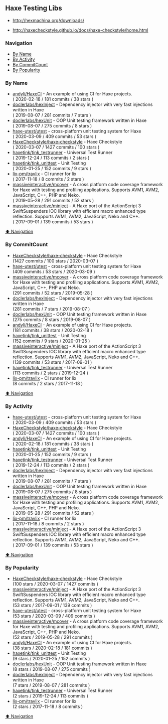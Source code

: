 ## Haxe Testing Libs


- http://hexmachina.org/downloads/


- http://haxecheckstyle.github.io/docs/haxe-checkstyle/home.html

### Navigation

- [By Name](#by-name)
- [By Activity](#by-activity)
- [By CommitCount](#by-commitcount)
- [By Popularity](#by-popularity)

### By Name
<!-- PROJECTS_LIST -->
- [andyli/HaxeCI](https://github.com/andyli/HaxeCI) - An example of using CI for Haxe projects. <br/> ( 2020-02-18 / 181 commits / 38 stars )
- [doclerlabs/hexInject](https://github.com/doclerlabs/hexInject) - Dependency injector with very fast injections written in Haxe <br/> ( 2019-08-07 / 281 commits / 7 stars )
- [doclerlabs/hexUnit](https://github.com/doclerlabs/hexUnit) - OOP Unit testing framework written in Haxe <br/> ( 2019-08-07 / 275 commits / 8 stars )
- [haxe-utest/utest](https://github.com/haxe-utest/utest) - cross-platform unit testing system for Haxe <br/> ( 2020-03-09 / 409 commits / 53 stars )
- [HaxeCheckstyle/haxe-checkstyle](https://github.com/HaxeCheckstyle/haxe-checkstyle) - Haxe Checkstyle <br/> ( 2020-03-07 / 1427 commits / 100 stars )
- [haxetink/tink_testrunner](https://github.com/haxetink/tink_testrunner) - Universal Test Runner <br/> ( 2019-12-24 / 113 commits / 2 stars )
- [haxetink/tink_unittest](https://github.com/haxetink/tink_unittest) - Unit Testing <br/> ( 2020-01-25 / 152 commits / 9 stars )
- [lix-pm/travlix](https://github.com/lix-pm/travlix) - CI runner for lix <br/> ( 2017-11-18 / 8 commits / 2 stars )
- [massiveinteractive/mcover](https://github.com/massiveinteractive/mcover) - A cross platform code coverage framework for Haxe with testing and profiling applications. Supports AVM1, AVM2, JavaScript, C++, PHP and Neko. <br/> ( 2019-05-28 / 291 commits / 52 stars )
- [massiveinteractive/minject](https://github.com/massiveinteractive/minject) - A Haxe port of the ActionScript 3 SwiftSuspenders IOC library with efficient macro enhanced type reflection. Supports AVM1, AVM2, JavaScript, Neko and C++. <br/> ( 2017-09-01 / 139 commits / 53 stars )
<!-- /PROJECTS_LIST -->

[⬆ Navigation](#navigation)

### By CommitCount
<!-- COMMITCOUNT_LIST -->
- [HaxeCheckstyle/haxe-checkstyle](https://github.com/HaxeCheckstyle/haxe-checkstyle) - Haxe Checkstyle <br/> (1427 commits / 100 stars / 2020-03-07 )
- [haxe-utest/utest](https://github.com/haxe-utest/utest) - cross-platform unit testing system for Haxe <br/> (409 commits / 53 stars / 2020-03-09 )
- [massiveinteractive/mcover](https://github.com/massiveinteractive/mcover) - A cross platform code coverage framework for Haxe with testing and profiling applications. Supports AVM1, AVM2, JavaScript, C++, PHP and Neko. <br/> (291 commits / 52 stars / 2019-05-28 )
- [doclerlabs/hexInject](https://github.com/doclerlabs/hexInject) - Dependency injector with very fast injections written in Haxe <br/> (281 commits / 7 stars / 2019-08-07 )
- [doclerlabs/hexUnit](https://github.com/doclerlabs/hexUnit) - OOP Unit testing framework written in Haxe <br/> (275 commits / 8 stars / 2019-08-07 )
- [andyli/HaxeCI](https://github.com/andyli/HaxeCI) - An example of using CI for Haxe projects. <br/> (181 commits / 38 stars / 2020-02-18 )
- [haxetink/tink_unittest](https://github.com/haxetink/tink_unittest) - Unit Testing <br/> (152 commits / 9 stars / 2020-01-25 )
- [massiveinteractive/minject](https://github.com/massiveinteractive/minject) - A Haxe port of the ActionScript 3 SwiftSuspenders IOC library with efficient macro enhanced type reflection. Supports AVM1, AVM2, JavaScript, Neko and C++. <br/> (139 commits / 53 stars / 2017-09-01 )
- [haxetink/tink_testrunner](https://github.com/haxetink/tink_testrunner) - Universal Test Runner <br/> (113 commits / 2 stars / 2019-12-24 )
- [lix-pm/travlix](https://github.com/lix-pm/travlix) - CI runner for lix <br/> (8 commits / 2 stars / 2017-11-18 )
<!-- /COMMITCOUNT_LIST -->
[⬆ Navigation](#navigation)

### By Activity
<!-- ACTIVITY_LIST -->
- [haxe-utest/utest](https://github.com/haxe-utest/utest) - cross-platform unit testing system for Haxe <br/> ( 2020-03-09 / 409 commits / 53 stars )
- [HaxeCheckstyle/haxe-checkstyle](https://github.com/HaxeCheckstyle/haxe-checkstyle) - Haxe Checkstyle <br/> ( 2020-03-07 / 1427 commits / 100 stars )
- [andyli/HaxeCI](https://github.com/andyli/HaxeCI) - An example of using CI for Haxe projects. <br/> ( 2020-02-18 / 181 commits / 38 stars )
- [haxetink/tink_unittest](https://github.com/haxetink/tink_unittest) - Unit Testing <br/> ( 2020-01-25 / 152 commits / 9 stars )
- [haxetink/tink_testrunner](https://github.com/haxetink/tink_testrunner) - Universal Test Runner <br/> ( 2019-12-24 / 113 commits / 2 stars )
- [doclerlabs/hexInject](https://github.com/doclerlabs/hexInject) - Dependency injector with very fast injections written in Haxe <br/> ( 2019-08-07 / 281 commits / 7 stars )
- [doclerlabs/hexUnit](https://github.com/doclerlabs/hexUnit) - OOP Unit testing framework written in Haxe <br/> ( 2019-08-07 / 275 commits / 8 stars )
- [massiveinteractive/mcover](https://github.com/massiveinteractive/mcover) - A cross platform code coverage framework for Haxe with testing and profiling applications. Supports AVM1, AVM2, JavaScript, C++, PHP and Neko. <br/> ( 2019-05-28 / 291 commits / 52 stars )
- [lix-pm/travlix](https://github.com/lix-pm/travlix) - CI runner for lix <br/> ( 2017-11-18 / 8 commits / 2 stars )
- [massiveinteractive/minject](https://github.com/massiveinteractive/minject) - A Haxe port of the ActionScript 3 SwiftSuspenders IOC library with efficient macro enhanced type reflection. Supports AVM1, AVM2, JavaScript, Neko and C++. <br/> ( 2017-09-01 / 139 commits / 53 stars )
<!-- /ACTIVITY_LIST -->

[⬆ Navigation](#navigation)

### By Popularity
<!-- POPULARITY_LIST -->
- [HaxeCheckstyle/haxe-checkstyle](https://github.com/HaxeCheckstyle/haxe-checkstyle) - Haxe Checkstyle <br/> (100 stars / 2020-03-07 / 1427 commits )
- [massiveinteractive/minject](https://github.com/massiveinteractive/minject) - A Haxe port of the ActionScript 3 SwiftSuspenders IOC library with efficient macro enhanced type reflection. Supports AVM1, AVM2, JavaScript, Neko and C++. <br/> (53 stars / 2017-09-01 / 139 commits )
- [haxe-utest/utest](https://github.com/haxe-utest/utest) - cross-platform unit testing system for Haxe <br/> (53 stars / 2020-03-09 / 409 commits )
- [massiveinteractive/mcover](https://github.com/massiveinteractive/mcover) - A cross platform code coverage framework for Haxe with testing and profiling applications. Supports AVM1, AVM2, JavaScript, C++, PHP and Neko. <br/> (52 stars / 2019-05-28 / 291 commits )
- [andyli/HaxeCI](https://github.com/andyli/HaxeCI) - An example of using CI for Haxe projects. <br/> (38 stars / 2020-02-18 / 181 commits )
- [haxetink/tink_unittest](https://github.com/haxetink/tink_unittest) - Unit Testing <br/> (9 stars / 2020-01-25 / 152 commits )
- [doclerlabs/hexUnit](https://github.com/doclerlabs/hexUnit) - OOP Unit testing framework written in Haxe <br/> (8 stars / 2019-08-07 / 275 commits )
- [doclerlabs/hexInject](https://github.com/doclerlabs/hexInject) - Dependency injector with very fast injections written in Haxe <br/> (7 stars / 2019-08-07 / 281 commits )
- [haxetink/tink_testrunner](https://github.com/haxetink/tink_testrunner) - Universal Test Runner <br/> (2 stars / 2019-12-24 / 113 commits )
- [lix-pm/travlix](https://github.com/lix-pm/travlix) - CI runner for lix <br/> (2 stars / 2017-11-18 / 8 commits )
<!-- /POPULARITY_LIST -->

[⬆ Navigation](#navigation)
